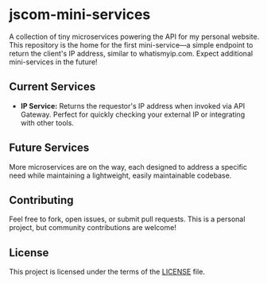 # jscom-mini-services

A collection of tiny microservices powering the API for my personal website. This repository is the home for the first mini-service—a simple endpoint to return the client's IP address, similar to whatismyip.com. Expect additional mini-services in the future!

## Current Services

- **IP Service:** Returns the requestor's IP address when invoked via API Gateway. Perfect for quickly checking your external IP or integrating with other tools.

## Future Services

More microservices are on the way, each designed to address a specific need while maintaining a lightweight, easily maintainable codebase.

## Contributing

Feel free to fork, open issues, or submit pull requests. This is a personal project, but community contributions are welcome!

## License

This project is licensed under the terms of the [LICENSE](./LICENSE) file.
